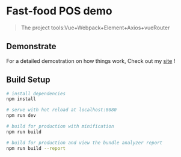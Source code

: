 # Fast-food POS demo

> The project tools:Vue+Webpack+Element+Axios+vueRouter

## Demonstrate

For a detailed demostration on how things work, Check out my [site](http://neptoo.github.io/Pos/) !

## Build Setup

``` bash
# install dependencies
npm install

# serve with hot reload at localhost:8080
npm run dev

# build for production with minification
npm run build

# build for production and view the bundle analyzer report
npm run build --report
```

